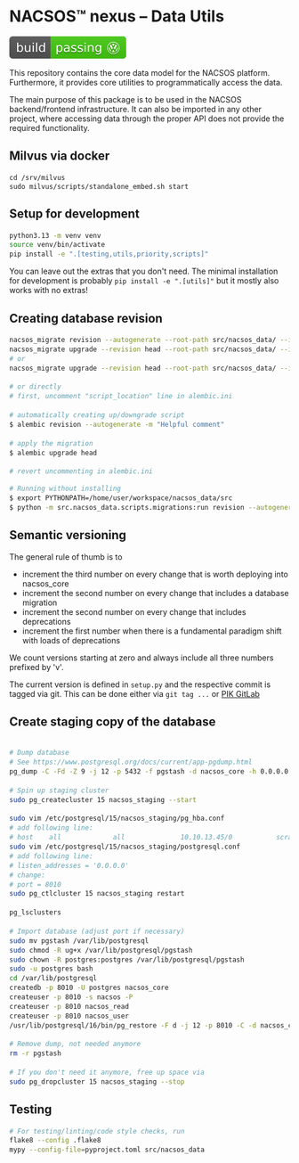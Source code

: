 # NACSOS™ nexus – Data Utils
[![Volkswagen status](.ci/volkswargen_ci.svg)](https://github.com/auchenberg/volkswagen)

This repository contains the core data model for the NACSOS platform.
Furthermore, it provides core utilities to programmatically access the data.

The main purpose of this package is to be used in the NACSOS backend/frontend infrastructure. 
It can also be imported in any other project, where accessing data through the proper API 
does not provide the required functionality.

## Milvus via docker
```
cd /srv/milvus
sudo milvus/scripts/standalone_embed.sh start
```

## Setup for development
```bash
python3.13 -m venv venv
source venv/bin/activate
pip install -e ".[testing,utils,priority,scripts]"
```
You can leave out the extras that you don't need.
The minimal installation for development is probably `pip install -e ".[utils]"` but it mostly also works with no extras!

## Creating database revision
```bash
nacsos_migrate revision --autogenerate --root-path src/nacsos_data/ --ini-file alembic.ini --message "???"
nacsos_migrate upgrade --revision head --root-path src/nacsos_data/ --ini-file alembic.ini
# or
nacsos_migrate upgrade --revision head --root-path src/nacsos_data/ --ini-file alembic.secret.ini
 
# or directly
# first, uncomment "script_location" line in alembic.ini

# automatically creating up/downgrade script
$ alembic revision --autogenerate -m "Helpful comment"

# apply the migration
$ alembic upgrade head

# revert uncommenting in alembic.ini
```

```bash
# Running without installing
$ export PYTHONPATH=/home/user/workspace/nacsos_data/src
$ python -m src.nacsos_data.scripts.migrations:run revision --autogenerate --root-path src/nacsos_data/ --ini-file alembic.ini --message "drop times"
```

## Semantic versioning
The general rule of thumb is to
  - increment the third number on every change that is worth deploying into nacsos_core
  - increment the second number on every change that includes a database migration
  - increment the second number on every change that includes deprecations
  - increment the first number when there is a fundamental paradigm shift with loads of deprecations

We count versions starting at zero and always include all three numbers prefixed by 'v'.

The current version is defined in `setup.py` and the respective commit is tagged via git.
This can be done either via `git tag ...` or [PIK GitLab](https://gitlab.pik-potsdam.de/mcc-apsis/nacsos/nacsos-data/-/tags)

## Create staging copy of the database
```bash

# Dump database
# See https://www.postgresql.org/docs/current/app-pgdump.html
pg_dump -C -Fd -Z 9 -j 12 -p 5432 -f pgstash -d nacsos_core -h 0.0.0.0

# Spin up staging cluster
sudo pg_createcluster 15 nacsos_staging --start

sudo vim /etc/postgresql/15/nacsos_staging/pg_hba.conf
# add following line:
# host    all             all              10.10.13.45/0           scram-sha-256
sudo vim /etc/postgresql/15/nacsos_staging/postgresql.conf
# add following line:
# listen_addresses = '0.0.0.0'
# change:
# port = 8010  
sudo pg_ctlcluster 15 nacsos_staging restart

pg_lsclusters

# Import database (adjust port if necessary)
sudo mv pgstash /var/lib/postgresql
sudo chmod -R ug+x /var/lib/postgresql/pgstash
sudo chown -R postgres:postgres /var/lib/postgresql/pgstash
sudo -u postgres bash
cd /var/lib/postgresql
createdb -p 8010 -U postgres nacsos_core
createuser -p 8010 -s nacsos -P
createuser -p 8010 nacsos_read
createuser -p 8010 nacsos_user
/usr/lib/postgresql/16/bin/pg_restore -F d -j 12 -p 8010 -C -d nacsos_core pgstash/

# Remove dump, not needed anymore
rm -r pgstash

# If you don't need it anymore, free up space via
sudo pg_dropcluster 15 nacsos_staging --stop
```

## Testing

```bash
# For testing/linting/code style checks, run
flake8 --config .flake8
mypy --config-file=pyproject.toml src/nacsos_data 
```
